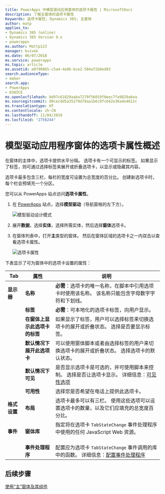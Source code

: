 ```yaml
---
title: PowerApps 中模型驱动应用窗体的选项卡属性 | MicrosoftDocs
description: 了解主窗体的选项卡属性
Keywords: 选项卡属性; Dynamics 365; 主窗体
author: matp
applies_to:
- Dynamics 365 (online)
- Dynamics 365 Version 9.x
- powerapps
ms.author: Mattp123
manager: kvivek
ms.date: 06/07/2018
ms.service: powerapps
ms.topic: article
ms.assetid: e0790865-c5a4-4e86-bce2-584af2b8ed93
search.audienceType:
- maker
search.app:
- PowerApps
- D365CE
ms.openlocfilehash: bd97c61829aaba7279f56019f0eec7fa9829a6ea
ms.sourcegitcommit: d9cecdd5a35279d78aa1b6c9fc642e36a4e4612c
ms.translationtype: HT
ms.contentlocale: zh-CN
ms.lasthandoff: 11/04/2019
ms.locfileid: "2756244"
---
```

# <a name="tab-properties-for-model-driven-app-forms-overview"></a>模型驱动应用程序窗体的选项卡属性概述

 在窗体的主体中，选项卡提供水平分隔。 选项卡有一个可显示的标签。 如果显示了标签，则可通过选择标签来展开或折叠选项卡，以显示或隐藏其内容。  
  
 选项卡最多包含三栏，每栏的宽度可设置为总宽度的百分比。 创建新选项卡时，每个栏会预填充一个分区。  

您可以从 PowerApps 站点访问**选项卡属性**。 
1.  在 [PowerApps](https://make.powerapps.com/?utm_source=padocs&utm_medium=linkinadoc&utm_campaign=referralsfromdoc) 站点，选择**模型驱动**（导航窗格的左下方）。  

     ![模型驱动设计模式](media/model-driven-switch.png)

2.  展开**数据**，选择**实体**，选择所需实体，然后选择**窗体**选项卡。  

3.  在窗体列表中，打开**主**类型的窗体。 然后在窗体区域的选项卡之一内双击以查看选项卡属性。

    ![选项卡属性](media/tab-properties.png)
  
 下表显示了可为窗体中的选项卡设置的属性：
  
|Tab|属性|说明|  
|---------|--------------|-----------------|  
|**显示器**|**名称**|**必需**：选项卡的唯一名称，在脚本中引用选项卡时使用该名称。 该名称只能包含字母数字字符和下划线。|  
||**标签**|**必需**：可本地化的选项卡标签，向用户显示。|  
||**在窗体上显示此选项卡的标签**|如果显示了标签，用户可以选择标签来切换选项卡的展开或折叠状态。 选择是否要显示标签。|  
||**默认情况下展开此选项卡**|可以使用窗体脚本或者由选择标签的用户来切换选项卡的展开或折叠状态。 选择选项卡的默认状态。|  
||**默认情况下可见**|是否显示选项卡是可选的，并可使用脚本来控制。 选择是否让选项卡显示。 详细信息：[可见性选项](visibility-options-legacy.md)|  
||**可用性**|选择您是否希望在电话上提供此选项卡。|  
|**格式设置**|**布局**|选项卡最多可以有三栏。 使用这些选项可以设置选项卡的数量，以及它们应填充的总宽度百分比。|  
|**事件**|**窗体库**|指定将在选项卡 `TabStateChange` 事件处理程序中使用的任何 JavaScript Web 资源。<br /><br />|  
||**事件处理程序**|配置应为选项卡 `TabStateChange` 事件调用的库中的函数。 详细信息：[配置事件处理程序](configure-event-handlers-legacy.md)|  
  
## <a name="next-steps"></a>后续步骤

[使用“主”窗体及其组件](use-main-form-and-components.md)
